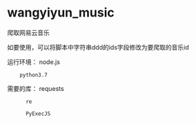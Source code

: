 # wangyiyun_music
爬取网易云音乐

如要使用，可以将脚本中字符串ddd的ids字段修改为要爬取的音乐id

运行环境：
node.js

        python3.7

需要的库：
requests

          re
          
          PyExecJS
